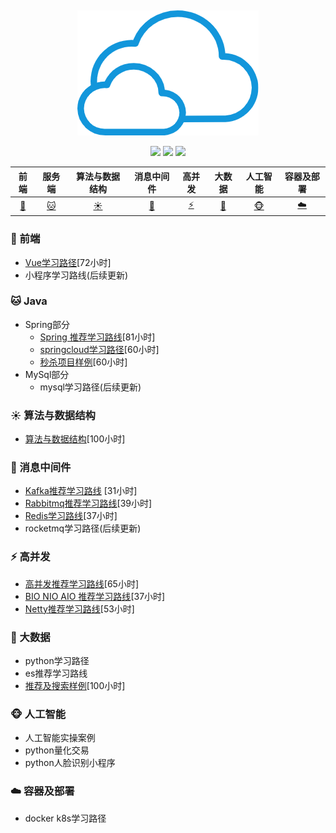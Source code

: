 ﻿﻿<div align="center">
    <img src="asset/sky.png"/>
</div>

<div align="center">
    <a href="#"><img src="https://img.shields.io/badge/1000小时-架构师-yellowgreen.svg"/></a>
    <a href="#"><img src="https://img.shields.io/badge/760小时-完成-reen.svg"/></a>
    <a href="#"><img src="https://img.shields.io/badge/状态-持续更新中...-red.svg"/></a>
</div>

| 前端 | 服务端 |算法与数据结构 | 消息中间件 | 高并发 | 大数据 | 人工智能 | 容器及部署 | 
| :-----------------------------:      | :----: | :----: | :-----: | :------: | :----------: | :--------------: | :--------: | 
| [:dog:](#dog-前端)  | [:cat:](#cat-Java) | [:sunny:](#sunny-算法与数据结构) | [:ship:](#ship-消息中间件) | [:zap:](#zap-高并发) | [:ocean:](#ocean-大数据) | [:monkey_face:](#monkey_face-人工智能) | [:cloud:](#cloud-容器及部署) | 


### :dog: 前端
   +  [Vue学习路径](https://github.com/NewPracticer/VueProjectAndRoute)[72小时]
   +  小程序学习路线(后续更新)
 
### :cat: Java
   +  Spring部分
	    + [Spring 推荐学习路线](https://github.com/NewPracticer/SpringStudyRote)[81小时]
	    + [springcloud学习路径](https://github.com/NewPracticer/SpringCloudRoute)[60小时]
	    + [秒杀项目样例](https://github.com/NewPracticer/SpikeExample)[60小时]
   +  MySql部分
	    + mysql学习路径(后续更新)

### :sunny: 算法与数据结构
   + [算法与数据结构](https://github.com/NewPracticer/DataStructure)[100小时]
   
   
### :ship: 消息中间件
   + [Kafka推荐学习路线](https://github.com/NewPracticer/KafkaStudyRoute) [31小时]
   + [Rabbitmq推荐学习路线](https://github.com/NewPracticer/RabbbitStudy)[39小时]
   + [Redis学习路线](https://github.com/NewPracticer/RedisRoute)[37小时]
   +  rocketmq学习路径(后续更新)
   
   
### :zap: 高并发
   + [高并发推荐学习路线](https://github.com/NewPracticer/HighConcurrency)[65小时]
   + [BIO NIO AIO 推荐学习路线](https://github.com/NewPracticer/BIONIOAIO)[37小时]
   + [Netty推荐学习路线](https://github.com/NewPracticer/netty)[53小时]
   
### :ocean: 大数据
   +  python学习路径
   +  es推荐学习路线
   +  [推荐及搜索样例](https://github.com/NewPracticer/SearchRecommend)[100小时]
   
### :monkey_face: 人工智能
   +  人工智能实操案例
   +  python量化交易
   +  python人脸识别小程序
   
### :cloud: 容器及部署
   + docker k8s学习路径